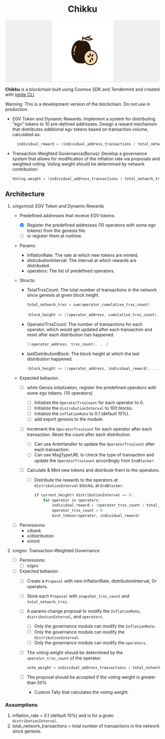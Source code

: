 <h1 align="center">Chikku</h1>

<!-- show image in middle -->
<p align="center" style="text-align: center; background-color: #f0f0f0;">
  <img src="public/chikku.png" alt="Chikku" width="200"/>
</p>

**Chikku** is a blockchain built using Cosmos SDK and Tendermint and created with [Ignite CLI](https://ignite.com/cli).

Warning: This is a development version of the blockchain. Do not use in production.

- EGV Token and Dynamic Rewards: Implement a system for distributing "egv" tokens to 10 pre-defined addresses. Design a reward mechanism that distributes additional egv tokens based on transaction volume, calculated as:

  ```go
    individual_reward = (individual_address_transactions / total_network_transactions) * (inflation_rate * total_supply).
  ```

- Transaction-Weighted Governance(Bonus): Develop a governance system that allows for modification of the inflation rate via proposals and weighted voting. Voting weight should be determined by network contribution:

  ```go
  Voting weight = (individual_address_transactions / total_network_transactions)
  ```

## Architecture

1. x/egvmod: EGV Token and Dynamic Rewards

    - Predefined addresses that receive EGV tokens:

      - [X] Register the predefined addresses (10 operators with some egv tokens) from the genesis file.
      - [ ] or register them at runtime.

    - Params:

      - InflationRate: The rate at which new tokens are minted.
      - distrubutionInterval: The interval at which rewards are distributed.
      - operators: The list of predefined operators.

    - Structs:

      - TotalTrxsCount: The total number of transactions in the network since genesis at given block height.

        ```go
        total_network_trxs = sum(operator_cumulative_trxs_count)

        (block_height => [(operator_address, cumulative_trxs_count), ...])
        ```

      - OperatorTrxsCount: The number of transactions for each operator, which would get updated after each transaction and reset after each distribution has happened.

        ``` go
        [(operator_address, trxs_count), ...]
        ```

      - lastDistributionBlock: The block height at which the last distribution happened.

        ```go
        (block_height => [(operator_address, individual_reward), ...])
        ```

    - Expected behavior:

      - [ ] while Gensis intialization, register the predefined operators with some egv tokens. (10 operators)

        - [ ] Initialize the `OperatorTrxsCount` for each operator to 0.
        - [ ] Initialize the `distrubutionInterval` to 100 blocks.
        - [ ] Initialize the `inflationRate` to 0.1 (default 10%).
        - [ ] add export genesis to the module.

      - [ ] Increment the `OperatorTrxsCount` for each operator after each transaction. Reset the count after each distribution.

        - [ ] Can use AnteHandler to update the `OperatorTrxsCount` after each transaction.
        - [ ] Can use MsgTypeURL to check the type of transaction and update the `OperatorTrxsCount` accordingly from `EndBlocker`.

      - [ ] Calculate & Mint new tokens and distribute them to the operators.

        - [ ] Distribute the rewards to the operators at `distributionInterval` blocks, at `EndBlocker`.

          ```go
          if current_height% distributionInterval == 0:
              for operator in operators:
                  individual_reward = (operator_trxs_count / total_network_trxs) * (inflation_rate * total_supply)
                  operator_trxs_count = 0
                  mint_tokens(operator, individual_reward)
          ```

    - [ ] Permissions:
      - x/bank
      - x/distribution
      - x/mint

2. x/egov: Transaction-Weighted Governance
    - [ ] Permissions:
      - [ ] x/gov
    - [ ] Expected behavior:
      - [ ] Create a `Proposal` with new InflationRate, distributionInterval, Or operators.
      - [ ] Store each `Proposal` with `snapshot_trxs_count` and `total_network_trxs`.
      - [ ] A params change proposal to modify the `InflationRate`, `distributionInterval`, and `operators`.
        - [ ] Only the governance module can modify the `InflationRate`.
        - [ ] Only the governance module can modify the `distributionInterval`.
        - [ ] Only the governance module can modify the `operators`.
      - [ ] The voting weight should be determined by the `operator_trxs_count` of the operator.

        ```go
        vote_weight = individual_address_transactions / total_network_transactions
        ```

      - [ ] The proposal should be accepted if the voting weight is greater than 50%
        - Custom Tally that calculates the voting weight.

### Assumptions

1. inflation_rate = 0.1 (default 10%) and is for a given `distributionInterval`.
2. total_network_transactions = total number of transactions in the network since genesis.

